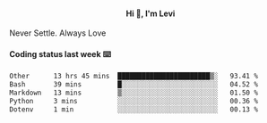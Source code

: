 <h4 style="text-align: center;">Hi 👋, I'm Levi</h4>  Never Settle. Always Love
<!---<img align="right" alt="Coding" width="300" src="https://i.pinimg.com/originals/81/17/8b/81178b47a8598f0c81c4799f2cdd4057.gif"></p> --->

#### Coding status last week ⌨️

<!--START_SECTION:waka-->

```txt
Other      13 hrs 45 mins  ███████████████████████▒░   93.41 %
Bash       39 mins         █░░░░░░░░░░░░░░░░░░░░░░░░   04.52 %
Markdown   13 mins         ▒░░░░░░░░░░░░░░░░░░░░░░░░   01.50 %
Python     3 mins          ░░░░░░░░░░░░░░░░░░░░░░░░░   00.36 %
Dotenv     1 min           ░░░░░░░░░░░░░░░░░░░░░░░░░   00.13 %
```

<!--END_SECTION:waka-->
